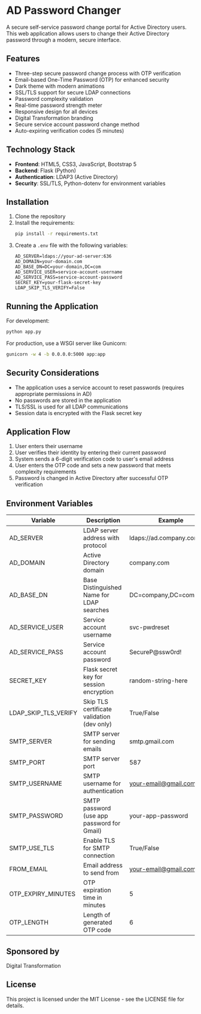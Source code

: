 # AD Password Changer

A secure self-service password change portal for Active Directory users. This web application allows users to change their Active Directory password through a modern, secure interface.

## Features

- Three-step secure password change process with OTP verification
- Email-based One-Time Password (OTP) for enhanced security
- Dark theme with modern animations
- SSL/TLS support for secure LDAP connections
- Password complexity validation
- Real-time password strength meter
- Responsive design for all devices
- Digital Transformation branding
- Secure service account password change method
- Auto-expiring verification codes (5 minutes)

## Technology Stack

- **Frontend**: HTML5, CSS3, JavaScript, Bootstrap 5
- **Backend**: Flask (Python)
- **Authentication**: LDAP3 (Active Directory)
- **Security**: SSL/TLS, Python-dotenv for environment variables

## Installation

1. Clone the repository
2. Install the requirements:
   ```bash
   pip install -r requirements.txt
   ```
3. Create a `.env` file with the following variables:
   ```
   AD_SERVER=ldaps://your-ad-server:636
   AD_DOMAIN=your-domain.com
   AD_BASE_DN=DC=your-domain,DC=com
   AD_SERVICE_USER=service-account-username
   AD_SERVICE_PASS=service-account-password
   SECRET_KEY=your-flask-secret-key
   LDAP_SKIP_TLS_VERIFY=False
   ```

## Running the Application

For development:
```bash
python app.py
```

For production, use a WSGI server like Gunicorn:
```bash
gunicorn -w 4 -b 0.0.0.0:5000 app:app
```

## Security Considerations

- The application uses a service account to reset passwords (requires appropriate permissions in AD)
- No passwords are stored in the application
- TLS/SSL is used for all LDAP communications
- Session data is encrypted with the Flask secret key

## Application Flow

1. User enters their username
2. User verifies their identity by entering their current password
3. System sends a 6-digit verification code to user's email address
4. User enters the OTP code and sets a new password that meets complexity requirements
5. Password is changed in Active Directory after successful OTP verification

## Environment Variables

| Variable | Description | Example |
|----------|-------------|---------|
| AD_SERVER | LDAP server address with protocol | ldaps://ad.company.com:636 |
| AD_DOMAIN | Active Directory domain | company.com |
| AD_BASE_DN | Base Distinguished Name for LDAP searches | DC=company,DC=com |
| AD_SERVICE_USER | Service account username | svc-pwdreset |
| AD_SERVICE_PASS | Service account password | SecureP@ssw0rd! |
| SECRET_KEY | Flask secret key for session encryption | random-string-here |
| LDAP_SKIP_TLS_VERIFY | Skip TLS certificate validation (dev only) | True/False |
| SMTP_SERVER | SMTP server for sending emails | smtp.gmail.com |
| SMTP_PORT | SMTP server port | 587 |
| SMTP_USERNAME | SMTP username for authentication | your-email@gmail.com |
| SMTP_PASSWORD | SMTP password (use app password for Gmail) | your-app-password |
| SMTP_USE_TLS | Enable TLS for SMTP connection | True/False |
| FROM_EMAIL | Email address to send from | your-email@gmail.com |
| OTP_EXPIRY_MINUTES | OTP expiration time in minutes | 5 |
| OTP_LENGTH | Length of generated OTP code | 6 |

## Sponsored by

Digital Transformation

## License

This project is licensed under the MIT License - see the LICENSE file for details.